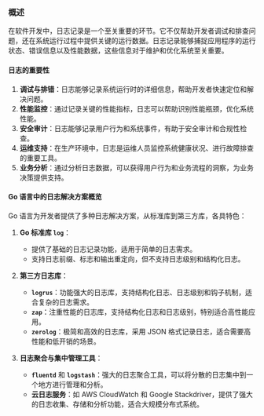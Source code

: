 ### 概述

在软件开发中，日志记录是一个至关重要的环节。它不仅帮助开发者调试和排查问题，还在系统运行过程中提供关键的运行数据。日志记录能够捕捉应用程序的运行状态、错误信息以及性能数据，这些信息对于维护和优化系统至关重要。

#### 日志的重要性

1. **调试与排错**：日志能够记录系统运行时的详细信息，帮助开发者快速定位和解决问题。
2. **性能监控**：通过记录关键的性能指标，日志可以帮助识别性能瓶颈，优化系统性能。
3. **安全审计**：日志能够记录用户行为和系统事件，有助于安全审计和合规性检查。
4. **运维支持**：在生产环境中，日志是运维人员监控系统健康状况、进行故障排查的重要工具。
5. **业务分析**：通过分析日志数据，可以获得用户行为和业务流程的洞察，为业务决策提供支持。

#### Go 语言中的日志解决方案概览

Go 语言为开发者提供了多种日志解决方案，从标准库到第三方库，各具特色：

1. **Go 标准库 `log`**：
   - 提供了基础的日志记录功能，适用于简单的日志需求。
   - 支持日志前缀、标志和输出重定向，但不支持日志级别和结构化日志。
   
2. **第三方日志库**：
   - **`logrus`**：功能强大的日志库，支持结构化日志、日志级别和钩子机制，适合复杂的日志需求。
   - **`zap`**：注重性能的日志库，支持结构化日志和日志级别，特别适合高性能应用。
   - **`zerolog`**：极简和高效的日志库，采用 JSON 格式记录日志，适合需要高性能和低开销的场景。
   
3. **日志聚合与集中管理工具**：
   - **`fluentd`** 和 **`logstash`**：强大的日志聚合工具，可以将分散的日志集中到一个地方进行管理和分析。
   - **云日志服务**：如 AWS CloudWatch 和 Google Stackdriver，提供了强大的日志收集、存储和分析功能，适合大规模分布式系统。

